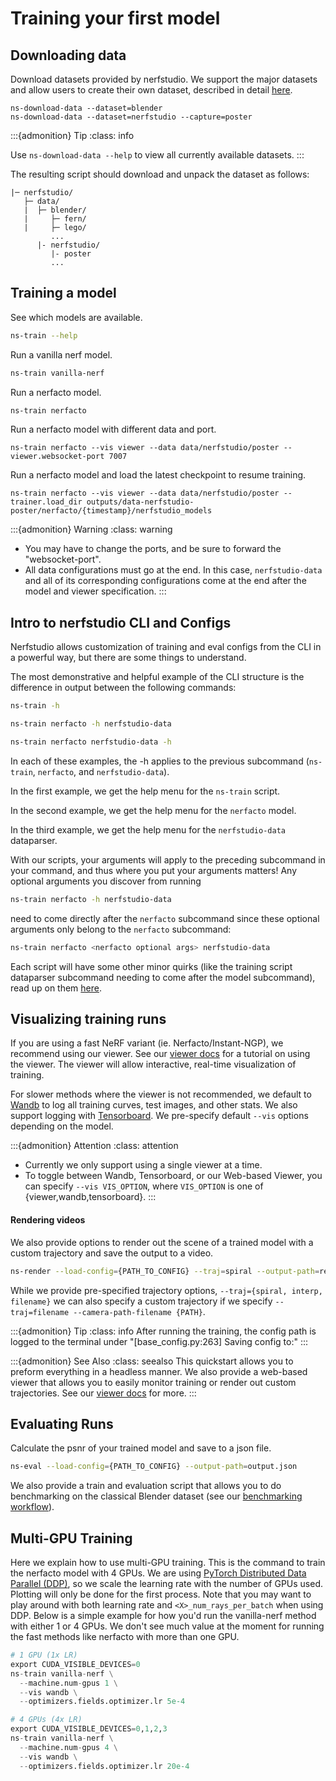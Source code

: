 # Training your first model

## Downloading data

Download datasets provided by nerfstudio. We support the major datasets and allow users to create their own dataset, described in detail [here](./custom_dataset.md).

```
ns-download-data --dataset=blender
ns-download-data --dataset=nerfstudio --capture=poster
```

:::{admonition} Tip
:class: info

Use `ns-download-data --help` to view all currently available datasets.
:::

The resulting script should download and unpack the dataset as follows:

```
|─ nerfstudio/
   ├─ data/
   |  ├─ blender/
   |     ├─ fern/
   |     ├─ lego/
         ...
      |- nerfstudio/
         |- poster
         ...
```

## Training a model

See which models are available.

```bash
ns-train --help
```

Run a vanilla nerf model.

```bash
ns-train vanilla-nerf
```

Run a nerfacto model.

```bash
ns-train nerfacto
```

Run a nerfacto model with different data and port.

```
ns-train nerfacto --vis viewer --data data/nerfstudio/poster --viewer.websocket-port 7007
```

Run a nerfacto model and load the latest checkpoint to resume training.

```
ns-train nerfacto --vis viewer --data data/nerfstudio/poster --trainer.load_dir outputs/data-nerfstudio-poster/nerfacto/{timestamp}/nerfstudio_models
```

:::{admonition} Warning
:class: warning

- You may have to change the ports, and be sure to forward the "websocket-port".
- All data configurations must go at the end. In this case, `nerfstudio-data` and all of its corresponding configurations come at the end after the model and viewer specification.
  :::

## Intro to nerfstudio CLI and Configs

Nerfstudio allows customization of training and eval configs from the CLI in a powerful way, but there are some things to understand.

The most demonstrative and helpful example of the CLI structure is the difference in output between the following commands:

```bash
ns-train -h
```

```bash
ns-train nerfacto -h nerfstudio-data
```

```bash
ns-train nerfacto nerfstudio-data -h
```

In each of these examples, the -h applies to the previous subcommand (`ns-train`, `nerfacto`, and `nerfstudio-data`).

In the first example, we get the help menu for the `ns-train` script.

In the second example, we get the help menu for the `nerfacto` model.

In the third example, we get the help menu for the `nerfstudio-data` dataparser.

With our scripts, your arguments will apply to the preceding subcommand in your command, and thus where you put your arguments matters! Any optional arguments you discover from running

```bash
ns-train nerfacto -h nerfstudio-data
```

need to come directly after the `nerfacto` subcommand since these optional arguments only belong to the `nerfacto` subcommand:

```bash
ns-train nerfacto <nerfacto optional args> nerfstudio-data
```

Each script will have some other minor quirks (like the training script dataparser subcommand needing to come after the model subcommand), read up on them [here](../reference/cli/index.md).

## Visualizing training runs

If you are using a fast NeRF variant (ie. Nerfacto/Instant-NGP), we recommend using our viewer. See our [viewer docs](viewer_quickstart.md) for a tutorial on using the viewer. The viewer will allow interactive, real-time visualization of training.

For slower methods where the viewer is not recommended, we default to [Wandb](https://wandb.ai/site) to log all training curves, test images, and other stats. We also support logging with [Tensorboard](https://www.tensorflow.org/tensorboard). We pre-specify default `--vis` options depending on the model.

:::{admonition} Attention
:class: attention

- Currently we only support using a single viewer at a time.
- To toggle between Wandb, Tensorboard, or our Web-based Viewer, you can specify `--vis VIS_OPTION`, where `VIS_OPTION` is one of {viewer,wandb,tensorboard}.
  :::

#### Rendering videos

We also provide options to render out the scene of a trained model with a custom trajectory and save the output to a video.

```bash
ns-render --load-config={PATH_TO_CONFIG} --traj=spiral --output-path=renders/output.mp4
```

While we provide pre-specified trajectory options, `--traj={spiral, interp, filename}` we can also specify a custom trajectory if we specify `--traj=filename --camera-path-filename {PATH}`.

:::{admonition} Tip
:class: info
After running the training, the config path is logged to the terminal under "[base_config.py:263] Saving config to:"
:::

:::{admonition} See Also
:class: seealso
This quickstart allows you to preform everything in a headless manner.
We also provide a web-based viewer that allows you to easily monitor training or render out custom trajectories.
See our [viewer docs](viewer_quickstart.md) for more.
:::

## Evaluating Runs

Calculate the psnr of your trained model and save to a json file.

```bash
ns-eval --load-config={PATH_TO_CONFIG} --output-path=output.json
```

We also provide a train and evaluation script that allows you to do benchmarking on the classical Blender dataset (see our [benchmarking workflow](../developer_guides/debugging_tools/benchmarking.md)).

## Multi-GPU Training

Here we explain how to use multi-GPU training. This is the command to train the nerfacto model with 4 GPUs. We are using [PyTorch Distributed Data Parallel (DDP)](https://pytorch.org/tutorials/beginner/dist_overview.html), so we scale the learning rate with the number of GPUs used. Plotting will only be done for the first process. Note that you may want to play around with both learning rate and `<X>_num_rays_per_batch` when using DDP. Below is a simple example for how you'd run the vanilla-nerf method with either 1 or 4 GPUs. We don't see much value at the moment for running the fast methods like nerfacto with more than one GPU.

```python
# 1 GPU (1x LR)
export CUDA_VISIBLE_DEVICES=0
ns-train vanilla-nerf \
  --machine.num-gpus 1 \
  --vis wandb \
  --optimizers.fields.optimizer.lr 5e-4

# 4 GPUs (4x LR)
export CUDA_VISIBLE_DEVICES=0,1,2,3
ns-train vanilla-nerf \
  --machine.num-gpus 4 \
  --vis wandb \
  --optimizers.fields.optimizer.lr 20e-4
```

